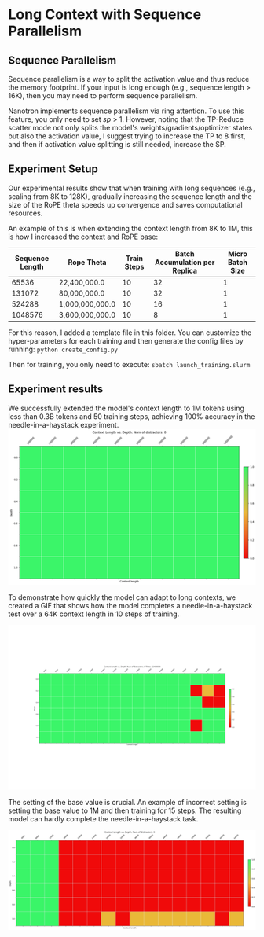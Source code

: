 # Long Context with Sequence Parallelism

## Sequence Parallelism
Sequence parallelism is a way to split the activation value and thus reduce the memory footprint. If your input is long enough (e.g., sequence length > 16K), then you may need to perform sequence parallelism.

Nanotron implements sequence parallelism via ring attention. To use this feature, you only need to set *sp* > 1. However, noting that the TP-Reduce scatter mode not only splits the model's weights/gradients/optimizer states but also the activation value, I suggest trying to increase the TP to 8 first, and then if activation value splitting is still needed, increase the SP.

## Experiment Setup
Our experimental results show that when training with long sequences (e.g., scaling from 8K to 128K), gradually increasing the sequence length and the size of the RoPE theta speeds up convergence and saves computational resources.

An example of this is when extending the context length from 8K to 1M, this is how I increased the context and RoPE base:

| Sequence Length | Rope Theta      | Train Steps | Batch Accumulation per Replica | Micro Batch Size |
|-----------------|-----------------|-------------|-------------------------------|------------------|
| 65536           | 22,400,000.0    | 10          | 32                            | 1                |
| 131072          | 80,000,000.0    | 10          | 32                            | 1                |
| 524288          | 1,000,000,000.0 | 10          | 16                            | 1                |
| 1048576         | 3,600,000,000.0 | 10          | 8                             | 1                |

For this reason, I added a template file in this folder. You can customize the hyper-parameters for each training and then generate the config files by running: `python create_config.py`

Then for training, you only need to execute: `sbatch launch_training.slurm`

## Experiment results
We successfully extended the model's context length to 1M tokens using less than 0.3B tokens and 50 training steps, achieving 100% accuracy in the needle-in-a-haystack experiment.
![1M Context Length Example](./images/1M.png)

To demonstrate how quickly the model can adapt to long contexts, we created a GIF that shows how the model completes a needle-in-a-haystack test over a 64K context length in 10 steps of training.

![64K revolution gif](./images/theta=22p4M.gif)

The setting of the base value is crucial. An example of incorrect setting is setting the base value to 1M and then training for 15 steps. The resulting model can hardly complete the needle-in-a-haystack task.

![ablation study](./images/theta=1M_15steps.jpeg)

